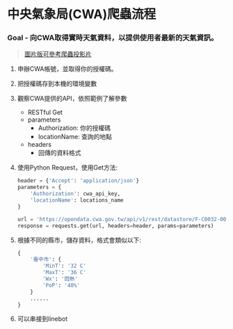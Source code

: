# 中央氣象局(CWA)爬蟲流程

### Goal - 向CWA取得實時天氣資料，以提供使用者最新的天氣資訊。

> [圖片版可參考爬蟲投影片](https://drive.google.com/file/d/1IRC7eDhTg2sQf65aD6eQGr00YVUgjFw9/view?usp=drive_link)
1. 申辦CWA帳號，並取得你的授權碼。
2. 把授權碼存到本機的環境變數
3. 觀察CWA提供的API，依照範例了解參數
    * RESTful Get
    * parameters
        * Authorization: 你的授權碼
        * locationName: 查詢的地點
    * headers
        * 回傳的資料格式
4. 使用Python Request，使用Get方法:
    ```python
    header = {'Accept': 'application/json'}
    parameters = {
        'Authorization': cwa_api_key,
        'locationName': locations_name
    }

    url = 'https://opendata.cwa.gov.tw/api/v1/rest/datastore/F-C0032-001'
    response = requests.get(url, headers=header, params=parameters)

    ```
5. 根據不同的縣市，儲存資料，格式會類似以下:
    ```python
    {
        '臺中市': {
            'MinT': '32 C'
            'MaxT': '36 C'
            'Wx': '悶熱'
            'PoP': '40%'
        }
        ......
    }
    ```

6. 可以串接到linebot